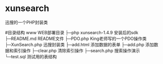 # xunsearch
迅搜的一个PHP封装类

#目录结构
www  WEB部署目录
├─php                 xunsearch-1.4.9 安装后的sdk
├─README.md           README文件
├─PDO.php             King老师写的一个PDO操作类
├─XunSearch.php       迅搜封装类
├─add.html            添加数据的表单
├─add.php             添加数据和索引操作
├─clear.php           清除索引操作
├─search.php          搜索操作演示
└─test.sql            测试用的表结构
